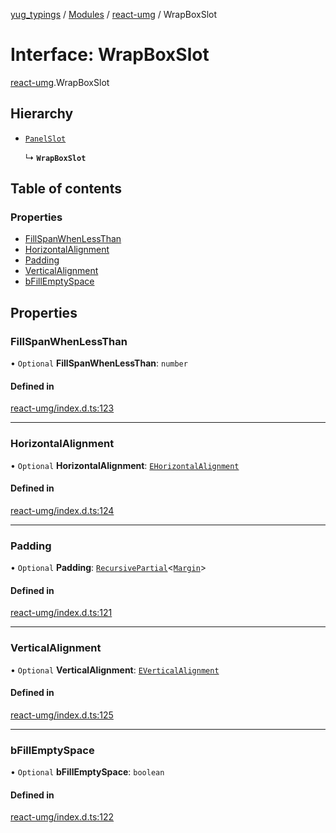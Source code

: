 [yug_typings](../README.md) / [Modules](../modules.md) / [react-umg](../modules/react_umg.md) / WrapBoxSlot

# Interface: WrapBoxSlot

[react-umg](../modules/react_umg.md).WrapBoxSlot

## Hierarchy

- [`PanelSlot`](react_umg.PanelSlot.md)

  ↳ **`WrapBoxSlot`**

## Table of contents

### Properties

- [FillSpanWhenLessThan](react_umg.WrapBoxSlot.md#fillspanwhenlessthan)
- [HorizontalAlignment](react_umg.WrapBoxSlot.md#horizontalalignment)
- [Padding](react_umg.WrapBoxSlot.md#padding)
- [VerticalAlignment](react_umg.WrapBoxSlot.md#verticalalignment)
- [bFillEmptySpace](react_umg.WrapBoxSlot.md#bfillemptyspace)

## Properties

### FillSpanWhenLessThan

• `Optional` **FillSpanWhenLessThan**: `number`

#### Defined in

[react-umg/index.d.ts:123](https://github.com/YugMetaverse/yug_typings/blob/b7d9b19/react-umg/index.d.ts#L123)

___

### HorizontalAlignment

• `Optional` **HorizontalAlignment**: [`EHorizontalAlignment`](../enums/ue_ue.EHorizontalAlignment.md)

#### Defined in

[react-umg/index.d.ts:124](https://github.com/YugMetaverse/yug_typings/blob/b7d9b19/react-umg/index.d.ts#L124)

___

### Padding

• `Optional` **Padding**: [`RecursivePartial`](../modules/react_umg.md#recursivepartial)<[`Margin`](../classes/ue_ue.Margin.md)\>

#### Defined in

[react-umg/index.d.ts:121](https://github.com/YugMetaverse/yug_typings/blob/b7d9b19/react-umg/index.d.ts#L121)

___

### VerticalAlignment

• `Optional` **VerticalAlignment**: [`EVerticalAlignment`](../enums/ue_ue.EVerticalAlignment.md)

#### Defined in

[react-umg/index.d.ts:125](https://github.com/YugMetaverse/yug_typings/blob/b7d9b19/react-umg/index.d.ts#L125)

___

### bFillEmptySpace

• `Optional` **bFillEmptySpace**: `boolean`

#### Defined in

[react-umg/index.d.ts:122](https://github.com/YugMetaverse/yug_typings/blob/b7d9b19/react-umg/index.d.ts#L122)
